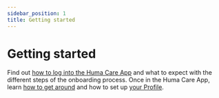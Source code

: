 ```yaml
---
sidebar_position: 1
title: Getting started
---
```

# Getting started
Find out [how to log into the Huma Care App](./login-and-onboarding.md) and what to expect with the different steps of the onboarding process. Once in the Huma Care App, learn [how to get around](./navigating-the-app.md) and how to set up [your Profile](./personal-information-account-settings.md).
